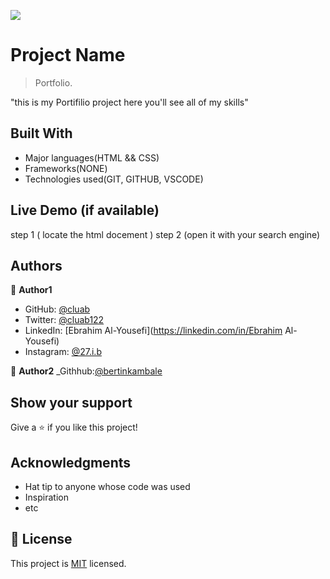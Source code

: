 ![](https://img.shields.io/badge/Microverse-blueviolet)

# Project Name

> Portfolio.

"this is my Portifilio project here you'll see all of my skills"


## Built With

- Major languages(HTML && CSS)
- Frameworks(NONE)
- Technologies used(GIT, GITHUB, VSCODE)

## Live Demo (if available)

step 1 ( locate the html docement )
step 2 (open it with your search engine)


## Authors

👤 **Author1**

- GitHub: [@cluab](https://github.com/Cluab)
- Twitter: [@cluab122](https://twitter.com/cluab122)
- LinkedIn: [Ebrahim Al-Yousefi](https://linkedin.com/in/Ebrahim Al-Yousefi)
- Instagram: [@27.i.b](https://www.instagram.com/27.i.b/)

👤 **Author2**
_Githhub:[@bertinkambale](http://github.com/bertin)

## Show your support

Give a ⭐️ if you like this project!

## Acknowledgments

- Hat tip to anyone whose code was used
- Inspiration
- etc

## 📝 License

This project is [MIT](./LICENSE.md) licensed.